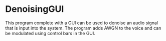 # DenoisingGUI
This program complete with a GUI can be used to denoise an audio signal that is input into the system. The program adds AWGN to the voice and can be modulated using control bars in the GUI.
